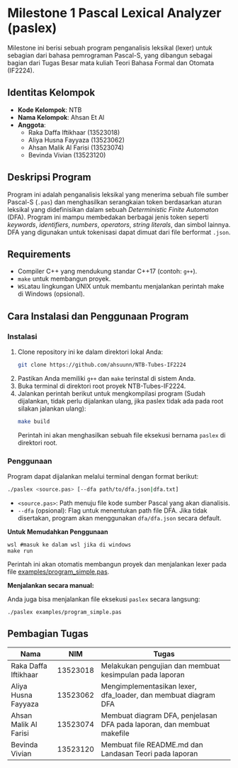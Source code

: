 # Milestone 1 Pascal Lexical Analyzer (paslex)

Milestone ini berisi sebuah program penganalisis leksikal (lexer) untuk sebagian dari bahasa pemrograman Pascal-S, yang dibangun sebagai bagian dari Tugas Besar mata kuliah Teori Bahasa Formal dan Otomata (IF2224).

## Identitas Kelompok

-   **Kode Kelompok**: NTB
-   **Nama Kelompok**: Ahsan Et Al
-   **Anggota**:
    -   Raka Daffa Iftikhaar (13523018)
    -   Aliya Husna Fayyaza (13523062)
    -   Ahsan Malik Al Farisi (13523074)
    -   Bevinda Vivian (13523120)

## Deskripsi Program
Program ini adalah penganalisis leksikal yang menerima sebuah file sumber Pascal-S (`.pas`) dan menghasilkan serangkaian token berdasarkan aturan leksikal yang didefinisikan dalam sebuah *Deterministic Finite Automaton* (DFA). Program ini mampu membedakan berbagai jenis token seperti *keywords*, *identifiers*, *numbers*, *operators*, *string literals*, dan simbol lainnya. DFA yang digunakan untuk tokenisasi dapat dimuat dari file berformat `.json`.

## Requirements
-   Compiler C++ yang mendukung standar C++17 (contoh: `g++`).
-   `make` untuk membangun proyek.
-   `WSL`atau lingkungan UNIX untuk membantu menjalankan perintah make di Windows (opsional).

## Cara Instalasi dan Penggunaan Program

### Instalasi

1.  Clone repository ini ke dalam direktori lokal Anda:
    ```sh
    git clone https://github.com/ahsuunn/NTB-Tubes-IF2224
    ```
2.  Pastikan Anda memiliki `g++` dan `make` terinstal di sistem Anda.
3.  Buka terminal di direktori root proyek NTB-Tubes-IF2224.
4.  Jalankan perintah berikut untuk mengkompilasi program (Sudah dijalankan, tidak perlu dijalankan ulang, jika paslex tidak ada pada root silakan jalankan ulang):
    ```sh
    make build
    ```
    Perintah ini akan menghasilkan sebuah file eksekusi bernama `paslex` di direktori root.

### Penggunaan

Program dapat dijalankan melalui terminal dengan format berikut:

```sh
./paslex <source.pas> [--dfa path/to/dfa.json|dfa.txt]
```

-   `<source.pas>`: Path menuju file kode sumber Pascal yang akan dianalisis.
-   `--dfa` (opsional): Flag untuk menentukan path file DFA. Jika tidak disertakan, program akan menggunakan `dfa/dfa.json` secara default.

**Untuk Memudahkan Penggunaan**

    wsl #masuk ke dalam wsl jika di windows
    make run

Perintah ini akan otomatis membangun proyek dan menjalankan lexer pada file [examples/program_simple.pas](examples/program_simple.pas).

**Menjalankan secara manual:**

Anda juga bisa menjalankan file eksekusi `paslex` secara langsung:

    ./paslex examples/program_simple.pas


## Pembagian Tugas

| Nama | NIM | Tugas |
| --- | --- | --- |
| Raka Daffa Iftikhaar | 13523018 | Melakukan pengujian dan membuat kesimpulan pada laporan |
| Aliya Husna Fayyaza | 13523062 | Mengimplementasikan lexer, dfa_loader, dan membuat diagram DFA |
| Ahsan Malik Al Farisi | 13523074 | Membuat diagram DFA, penjelasan DFA pada laporan, dan membuat makefile |
| Bevinda Vivian | 13523120 | Membuat file README.md dan Landasan Teori pada laporan |